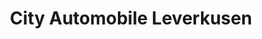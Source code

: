 ---
title: "City Automobile Leverkusen"
url: /leverkusen/city-automobile-leverkusen/
shop: Autohaus
---